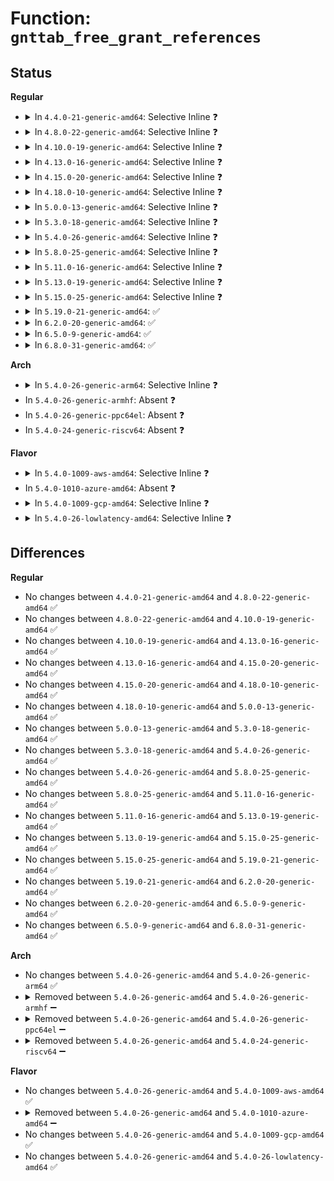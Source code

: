 # Function: <code>gnttab_free_grant_references</code>

## Status
<b>Regular</b>
<ul>
<li>
<details>
<summary>In <code>4.4.0-21-generic-amd64</code>: Selective Inline ❓</summary>

```c
void gnttab_free_grant_references(grant_ref_t head)
```

```json
{
  "name": "gnttab_free_grant_references",
  "collision_type": "Unique Global",
  "inline_type": "Selective",
  "funcs": [
    {
      "addr": 18446744071583848752,
      "name": "gnttab_free_grant_references",
      "external": true,
      "loc": "drivers/xen/grant-table.c:465",
      "file": "drivers/xen/grant-table.c",
      "inline": "not declared, inlined",
      "caller_inline": [],
      "caller_func": [
        "drivers/tty/hvc/hvc_xen.c:xencons_disconnect_backend",
        "drivers/block/xen-blkfront.c:blkif_queue_rq",
        "drivers/net/xen-netfront.c:talk_to_netback"
      ]
    }
  ],
  "symbols": [
    {
      "addr": 18446744071583848752,
      "name": "gnttab_free_grant_references",
      "section": ".text",
      "bind": "STB_GLOBAL",
      "size": 177
    }
  ]
}
```
</details>
</li>
<li>
<details>
<summary>In <code>4.8.0-22-generic-amd64</code>: Selective Inline ❓</summary>

```c
void gnttab_free_grant_references(grant_ref_t head)
```

```json
{
  "name": "gnttab_free_grant_references",
  "collision_type": "Unique Global",
  "inline_type": "Selective",
  "funcs": [
    {
      "addr": 18446744071584177808,
      "name": "gnttab_free_grant_references",
      "external": true,
      "loc": "drivers/xen/grant-table.c:464",
      "file": "drivers/xen/grant-table.c",
      "inline": "not declared, inlined",
      "caller_inline": [],
      "caller_func": [
        "drivers/tty/hvc/hvc_xen.c:xencons_disconnect_backend",
        "drivers/block/xen-blkfront.c:blkif_queue_rq",
        "drivers/net/xen-netfront.c:talk_to_netback"
      ]
    }
  ],
  "symbols": [
    {
      "addr": 18446744071584177808,
      "name": "gnttab_free_grant_references",
      "section": ".text",
      "bind": "STB_GLOBAL",
      "size": 177
    }
  ]
}
```
</details>
</li>
<li>
<details>
<summary>In <code>4.10.0-19-generic-amd64</code>: Selective Inline ❓</summary>

```c
void gnttab_free_grant_references(grant_ref_t head)
```

```json
{
  "name": "gnttab_free_grant_references",
  "collision_type": "Unique Global",
  "inline_type": "Selective",
  "funcs": [
    {
      "addr": 18446744071584359184,
      "name": "gnttab_free_grant_references",
      "external": true,
      "loc": "drivers/xen/grant-table.c:464",
      "file": "drivers/xen/grant-table.c",
      "inline": "not declared, inlined",
      "caller_inline": [],
      "caller_func": [
        "drivers/tty/hvc/hvc_xen.c:xencons_disconnect_backend",
        "drivers/block/xen-blkfront.c:blkif_queue_rq",
        "drivers/net/xen-netfront.c:xennet_connect"
      ]
    }
  ],
  "symbols": [
    {
      "addr": 18446744071584359184,
      "name": "gnttab_free_grant_references",
      "section": ".text",
      "bind": "STB_GLOBAL",
      "size": 177
    }
  ]
}
```
</details>
</li>
<li>
<details>
<summary>In <code>4.13.0-16-generic-amd64</code>: Selective Inline ❓</summary>

```c
void gnttab_free_grant_references(grant_ref_t head)
```

```json
{
  "name": "gnttab_free_grant_references",
  "collision_type": "Unique Global",
  "inline_type": "Selective",
  "funcs": [
    {
      "addr": 18446744071584440032,
      "name": "gnttab_free_grant_references",
      "external": true,
      "loc": "drivers/xen/grant-table.c:465",
      "file": "drivers/xen/grant-table.c",
      "inline": "not declared, inlined",
      "caller_inline": [],
      "caller_func": [
        "drivers/tty/hvc/hvc_xen.c:xencons_disconnect_backend",
        "drivers/block/xen-blkfront.c:blkif_queue_rq",
        "drivers/net/xen-netfront.c:talk_to_netback"
      ]
    }
  ],
  "symbols": [
    {
      "addr": 18446744071584440032,
      "name": "gnttab_free_grant_references",
      "section": ".text",
      "bind": "STB_GLOBAL",
      "size": 178
    }
  ]
}
```
</details>
</li>
<li>
<details>
<summary>In <code>4.15.0-20-generic-amd64</code>: Selective Inline ❓</summary>

```c
void gnttab_free_grant_references(grant_ref_t head)
```

```json
{
  "name": "gnttab_free_grant_references",
  "collision_type": "Unique Global",
  "inline_type": "Selective",
  "funcs": [
    {
      "addr": 18446744071584848704,
      "name": "gnttab_free_grant_references",
      "external": true,
      "loc": "drivers/xen/grant-table.c:550",
      "file": "drivers/xen/grant-table.c",
      "inline": "not declared, inlined",
      "caller_inline": [],
      "caller_func": [
        "drivers/tty/hvc/hvc_xen.c:xencons_disconnect_backend",
        "drivers/block/xen-blkfront.c:blkif_queue_rq",
        "drivers/net/xen-netfront.c:talk_to_netback"
      ]
    }
  ],
  "symbols": [
    {
      "addr": 18446744071584848704,
      "name": "gnttab_free_grant_references",
      "section": ".text",
      "bind": "STB_GLOBAL",
      "size": 178
    }
  ]
}
```
</details>
</li>
<li>
<details>
<summary>In <code>4.18.0-10-generic-amd64</code>: Selective Inline ❓</summary>

```c
void gnttab_free_grant_references(grant_ref_t head)
```

```json
{
  "name": "gnttab_free_grant_references",
  "collision_type": "Unique Global",
  "inline_type": "Selective",
  "funcs": [
    {
      "addr": 18446744071585077712,
      "name": "gnttab_free_grant_references",
      "external": true,
      "loc": "drivers/xen/grant-table.c:550",
      "file": "drivers/xen/grant-table.c",
      "inline": "not declared, inlined",
      "caller_inline": [],
      "caller_func": [
        "drivers/tty/hvc/hvc_xen.c:xencons_disconnect_backend",
        "drivers/block/xen-blkfront.c:blkif_queue_rq",
        "drivers/net/xen-netfront.c:talk_to_netback"
      ]
    }
  ],
  "symbols": [
    {
      "addr": 18446744071585077712,
      "name": "gnttab_free_grant_references",
      "section": ".text",
      "bind": "STB_GLOBAL",
      "size": 177
    }
  ]
}
```
</details>
</li>
<li>
<details>
<summary>In <code>5.0.0-13-generic-amd64</code>: Selective Inline ❓</summary>

```c
void gnttab_free_grant_references(grant_ref_t head)
```

```json
{
  "name": "gnttab_free_grant_references",
  "collision_type": "Unique Global",
  "inline_type": "Selective",
  "funcs": [
    {
      "addr": 18446744071585187696,
      "name": "gnttab_free_grant_references",
      "external": true,
      "loc": "drivers/xen/grant-table.c:554",
      "file": "drivers/xen/grant-table.c",
      "inline": "not declared, inlined",
      "caller_inline": [],
      "caller_func": [
        "drivers/tty/hvc/hvc_xen.c:xencons_disconnect_backend",
        "drivers/block/xen-blkfront.c:blkif_queue_rq",
        "drivers/net/xen-netfront.c:xennet_create_queues"
      ]
    }
  ],
  "symbols": [
    {
      "addr": 18446744071585187696,
      "name": "gnttab_free_grant_references",
      "section": ".text",
      "bind": "STB_GLOBAL",
      "size": 177
    }
  ]
}
```
</details>
</li>
<li>
<details>
<summary>In <code>5.3.0-18-generic-amd64</code>: Selective Inline ❓</summary>

```c
void gnttab_free_grant_references(grant_ref_t head)
```

```json
{
  "name": "gnttab_free_grant_references",
  "collision_type": "Unique Global",
  "inline_type": "Selective",
  "funcs": [
    {
      "addr": 18446744071585399584,
      "name": "gnttab_free_grant_references",
      "external": true,
      "loc": "drivers/xen/grant-table.c:554",
      "file": "drivers/xen/grant-table.c",
      "inline": "not declared, inlined",
      "caller_inline": [],
      "caller_func": [
        "drivers/tty/hvc/hvc_xen.c:xencons_disconnect_backend",
        "drivers/block/xen-blkfront.c:blkif_queue_rw_req",
        "drivers/net/xen-netfront.c:xennet_create_queues"
      ]
    }
  ],
  "symbols": [
    {
      "addr": 18446744071585399584,
      "name": "gnttab_free_grant_references",
      "section": ".text",
      "bind": "STB_GLOBAL",
      "size": 174
    }
  ]
}
```
</details>
</li>
<li>
<details>
<summary>In <code>5.4.0-26-generic-amd64</code>: Selective Inline ❓</summary>

```c
void gnttab_free_grant_references(grant_ref_t head)
```

```json
{
  "name": "gnttab_free_grant_references",
  "collision_type": "Unique Global",
  "inline_type": "Selective",
  "funcs": [
    {
      "addr": 18446744071585540656,
      "name": "gnttab_free_grant_references",
      "external": true,
      "loc": "drivers/xen/grant-table.c:554",
      "file": "drivers/xen/grant-table.c",
      "inline": "not declared, inlined",
      "caller_inline": [],
      "caller_func": [
        "drivers/tty/hvc/hvc_xen.c:xencons_disconnect_backend",
        "drivers/block/xen-blkfront.c:blkif_queue_rw_req",
        "drivers/net/xen-netfront.c:xennet_create_queues"
      ]
    }
  ],
  "symbols": [
    {
      "addr": 18446744071585540656,
      "name": "gnttab_free_grant_references",
      "section": ".text",
      "bind": "STB_GLOBAL",
      "size": 174
    }
  ]
}
```
</details>
</li>
<li>
<details>
<summary>In <code>5.8.0-25-generic-amd64</code>: Selective Inline ❓</summary>

```c
void gnttab_free_grant_references(grant_ref_t head)
```

```json
{
  "name": "gnttab_free_grant_references",
  "collision_type": "Unique Global",
  "inline_type": "Selective",
  "funcs": [
    {
      "addr": 18446744071586259488,
      "name": "gnttab_free_grant_references",
      "external": true,
      "loc": "drivers/xen/grant-table.c:553",
      "file": "drivers/xen/grant-table.c",
      "inline": "not declared, inlined",
      "caller_inline": [],
      "caller_func": [
        "drivers/tty/hvc/hvc_xen.c:xencons_disconnect_backend",
        "drivers/block/xen-blkfront.c:blkif_queue_rw_req",
        "drivers/net/xen-netfront.c:xennet_init_queue",
        "drivers/net/xen-netfront.c:xennet_disconnect_backend",
        "drivers/net/xen-netfront.c:xennet_disconnect_backend"
      ]
    }
  ],
  "symbols": [
    {
      "addr": 18446744071586259488,
      "name": "gnttab_free_grant_references",
      "section": ".text",
      "bind": "STB_GLOBAL",
      "size": 164
    }
  ]
}
```
</details>
</li>
<li>
<details>
<summary>In <code>5.11.0-16-generic-amd64</code>: Selective Inline ❓</summary>

```c
void gnttab_free_grant_references(grant_ref_t head)
```

```json
{
  "name": "gnttab_free_grant_references",
  "collision_type": "Unique Global",
  "inline_type": "Selective",
  "funcs": [
    {
      "addr": 18446744071586377648,
      "name": "gnttab_free_grant_references",
      "external": true,
      "loc": "drivers/xen/grant-table.c:553",
      "file": "drivers/xen/grant-table.c",
      "inline": "not declared, inlined",
      "caller_inline": [],
      "caller_func": [
        "drivers/tty/hvc/hvc_xen.c:xencons_disconnect_backend",
        "drivers/block/xen-blkfront.c:blkif_queue_rw_req",
        "drivers/net/xen-netfront.c:xennet_init_queue",
        "drivers/net/xen-netfront.c:xennet_disconnect_backend",
        "drivers/net/xen-netfront.c:xennet_disconnect_backend"
      ]
    }
  ],
  "symbols": [
    {
      "addr": 18446744071586377648,
      "name": "gnttab_free_grant_references",
      "section": ".text",
      "bind": "STB_GLOBAL",
      "size": 164
    }
  ]
}
```
</details>
</li>
<li>
<details>
<summary>In <code>5.13.0-19-generic-amd64</code>: Selective Inline ❓</summary>

```c
void gnttab_free_grant_references(grant_ref_t head)
```

```json
{
  "name": "gnttab_free_grant_references",
  "collision_type": "Unique Global",
  "inline_type": "Selective",
  "funcs": [
    {
      "addr": 18446744071586261504,
      "name": "gnttab_free_grant_references",
      "external": true,
      "loc": "drivers/xen/grant-table.c:553",
      "file": "drivers/xen/grant-table.c",
      "inline": "not declared, inlined",
      "caller_inline": [],
      "caller_func": [
        "drivers/tty/hvc/hvc_xen.c:xencons_disconnect_backend",
        "drivers/block/xen-blkfront.c:blkif_queue_rw_req",
        "drivers/net/xen-netfront.c:xennet_create_queues",
        "drivers/net/xen-netfront.c:xennet_disconnect_backend",
        "drivers/net/xen-netfront.c:xennet_disconnect_backend"
      ]
    }
  ],
  "symbols": [
    {
      "addr": 18446744071586261504,
      "name": "gnttab_free_grant_references",
      "section": ".text",
      "bind": "STB_GLOBAL",
      "size": 164
    }
  ]
}
```
</details>
</li>
<li>
<details>
<summary>In <code>5.15.0-25-generic-amd64</code>: Selective Inline ❓</summary>

```c
void gnttab_free_grant_references(grant_ref_t head)
```

```json
{
  "name": "gnttab_free_grant_references",
  "collision_type": "Unique Global",
  "inline_type": "Selective",
  "funcs": [
    {
      "addr": 18446744071586772160,
      "name": "gnttab_free_grant_references",
      "external": true,
      "loc": "drivers/xen/grant-table.c:560",
      "file": "drivers/xen/grant-table.c",
      "inline": "not declared, inlined",
      "caller_inline": [],
      "caller_func": [
        "drivers/tty/hvc/hvc_xen.c:xencons_disconnect_backend",
        "drivers/block/xen-blkfront.c:blkif_queue_rw_req",
        "drivers/net/xen-netfront.c:xennet_disconnect_backend",
        "drivers/net/xen-netfront.c:xennet_disconnect_backend"
      ]
    }
  ],
  "symbols": [
    {
      "addr": 18446744071586772160,
      "name": "gnttab_free_grant_references",
      "section": ".text",
      "bind": "STB_GLOBAL",
      "size": 164
    }
  ]
}
```
</details>
</li>
<li>
<details>
<summary>In <code>5.19.0-21-generic-amd64</code>: ✅</summary>

```c
void gnttab_free_grant_references(grant_ref_t head)
```

```json
{
  "name": "gnttab_free_grant_references",
  "collision_type": "Unique Global",
  "inline_type": "No",
  "funcs": [
    {
      "addr": 18446744071588049360,
      "name": "gnttab_free_grant_references",
      "external": true,
      "loc": "drivers/xen/grant-table.c:603",
      "file": "drivers/xen/grant-table.c",
      "inline": "seen, unknown",
      "caller_inline": [],
      "caller_func": [
        "drivers/tty/hvc/hvc_xen.c:xencons_disconnect_backend",
        "drivers/block/xen-blkfront.c:blkif_queue_rw_req",
        "drivers/net/xen-netfront.c:xennet_disconnect_backend",
        "drivers/net/xen-netfront.c:xennet_disconnect_backend"
      ]
    }
  ],
  "symbols": [
    {
      "addr": 18446744071588049360,
      "name": "gnttab_free_grant_references",
      "section": ".text",
      "bind": "STB_GLOBAL",
      "size": 122
    }
  ]
}
```
</details>
</li>
<li>
<details>
<summary>In <code>6.2.0-20-generic-amd64</code>: ✅</summary>

```c
void gnttab_free_grant_references(grant_ref_t head)
```

```json
{
  "name": "gnttab_free_grant_references",
  "collision_type": "Unique Global",
  "inline_type": "No",
  "funcs": [
    {
      "addr": 18446744071589428592,
      "name": "gnttab_free_grant_references",
      "external": true,
      "loc": "drivers/xen/grant-table.c:603",
      "file": "drivers/xen/grant-table.c",
      "inline": "seen, unknown",
      "caller_inline": [],
      "caller_func": [
        "drivers/tty/hvc/hvc_xen.c:xencons_disconnect_backend",
        "drivers/block/xen-blkfront.c:blkif_queue_rw_req",
        "drivers/net/xen-netfront.c:xennet_disconnect_backend",
        "drivers/net/xen-netfront.c:xennet_disconnect_backend"
      ]
    }
  ],
  "symbols": [
    {
      "addr": 18446744071589428592,
      "name": "gnttab_free_grant_references",
      "section": ".text",
      "bind": "STB_GLOBAL",
      "size": 122
    }
  ]
}
```
</details>
</li>
<li>
<details>
<summary>In <code>6.5.0-9-generic-amd64</code>: ✅</summary>

```c
void gnttab_free_grant_references(grant_ref_t head)
```

```json
{
  "name": "gnttab_free_grant_references",
  "collision_type": "Unique Global",
  "inline_type": "No",
  "funcs": [
    {
      "addr": 18446744071589727744,
      "name": "gnttab_free_grant_references",
      "external": true,
      "loc": "drivers/xen/grant-table.c:621",
      "file": "drivers/xen/grant-table.c",
      "inline": "seen, unknown",
      "caller_inline": [],
      "caller_func": [
        "drivers/tty/hvc/hvc_xen.c:xencons_disconnect_backend",
        "drivers/block/xen-blkfront.c:blkif_queue_rw_req",
        "drivers/net/xen-netfront.c:xennet_disconnect_backend",
        "drivers/net/xen-netfront.c:xennet_disconnect_backend"
      ]
    }
  ],
  "symbols": [
    {
      "addr": 18446744071589727744,
      "name": "gnttab_free_grant_references",
      "section": ".text",
      "bind": "STB_GLOBAL",
      "size": 122
    }
  ]
}
```
</details>
</li>
<li>
<details>
<summary>In <code>6.8.0-31-generic-amd64</code>: ✅</summary>

```c
void gnttab_free_grant_references(grant_ref_t head)
```

```json
{
  "name": "gnttab_free_grant_references",
  "collision_type": "Unique Global",
  "inline_type": "No",
  "funcs": [
    {
      "addr": 18446744071590065712,
      "name": "gnttab_free_grant_references",
      "external": true,
      "loc": "drivers/xen/grant-table.c:619",
      "file": "drivers/xen/grant-table.c",
      "inline": "seen, unknown",
      "caller_inline": [],
      "caller_func": [
        "drivers/tty/hvc/hvc_xen.c:xencons_disconnect_backend",
        "drivers/block/xen-blkfront.c:blkif_queue_rw_req",
        "drivers/net/xen-netfront.c:xennet_disconnect_backend",
        "drivers/net/xen-netfront.c:xennet_disconnect_backend"
      ]
    }
  ],
  "symbols": [
    {
      "addr": 18446744071590065712,
      "name": "gnttab_free_grant_references",
      "section": ".text",
      "bind": "STB_GLOBAL",
      "size": 122
    }
  ]
}
```
</details>
</li>
</ul>
<b>Arch</b>
<ul>
<li>
<details>
<summary>In <code>5.4.0-26-generic-arm64</code>: Selective Inline ❓</summary>

```c
void gnttab_free_grant_references(grant_ref_t head)
```

```json
{
  "name": "gnttab_free_grant_references",
  "collision_type": "Unique Global",
  "inline_type": "Selective",
  "funcs": [
    {
      "addr": 18446603336498206088,
      "name": "gnttab_free_grant_references",
      "external": true,
      "loc": "drivers/xen/grant-table.c:554",
      "file": "drivers/xen/grant-table.c",
      "inline": "not declared, inlined",
      "caller_inline": [],
      "caller_func": [
        "drivers/tty/hvc/hvc_xen.c:xencons_disconnect_backend",
        "drivers/block/xen-blkfront.c:blkif_queue_rw_req",
        "drivers/net/xen-netfront.c:xennet_create_queues"
      ]
    }
  ],
  "symbols": [
    {
      "addr": 18446603336498206088,
      "name": "gnttab_free_grant_references",
      "section": ".text",
      "bind": "STB_GLOBAL",
      "size": 308
    }
  ]
}
```
</details>
</li>
<li>
In <code>5.4.0-26-generic-armhf</code>: Absent ❓
</li>
<li>
In <code>5.4.0-26-generic-ppc64el</code>: Absent ❓
</li>
<li>
In <code>5.4.0-24-generic-riscv64</code>: Absent ❓
</li>
</ul>
<b>Flavor</b>
<ul>
<li>
<details>
<summary>In <code>5.4.0-1009-aws-amd64</code>: Selective Inline ❓</summary>

```c
void gnttab_free_grant_references(grant_ref_t head)
```

```json
{
  "name": "gnttab_free_grant_references",
  "collision_type": "Unique Global",
  "inline_type": "Selective",
  "funcs": [
    {
      "addr": 18446744071585302688,
      "name": "gnttab_free_grant_references",
      "external": true,
      "loc": "drivers/xen/grant-table.c:554",
      "file": "drivers/xen/grant-table.c",
      "inline": "not declared, inlined",
      "caller_inline": [],
      "caller_func": [
        "drivers/tty/hvc/hvc_xen.c:xencons_disconnect_backend",
        "drivers/block/xen-blkfront.c:blkif_queue_rw_req",
        "drivers/net/xen-netfront.c:xennet_create_queues"
      ]
    }
  ],
  "symbols": [
    {
      "addr": 18446744071585302688,
      "name": "gnttab_free_grant_references",
      "section": ".text",
      "bind": "STB_GLOBAL",
      "size": 174
    }
  ]
}
```
</details>
</li>
<li>
In <code>5.4.0-1010-azure-amd64</code>: Absent ❓
</li>
<li>
<details>
<summary>In <code>5.4.0-1009-gcp-amd64</code>: Selective Inline ❓</summary>

```c
void gnttab_free_grant_references(grant_ref_t head)
```

```json
{
  "name": "gnttab_free_grant_references",
  "collision_type": "Unique Global",
  "inline_type": "Selective",
  "funcs": [
    {
      "addr": 18446744071585491056,
      "name": "gnttab_free_grant_references",
      "external": true,
      "loc": "drivers/xen/grant-table.c:554",
      "file": "drivers/xen/grant-table.c",
      "inline": "not declared, inlined",
      "caller_inline": [],
      "caller_func": [
        "drivers/tty/hvc/hvc_xen.c:xencons_disconnect_backend",
        "drivers/block/xen-blkfront.c:blkif_queue_rw_req",
        "drivers/net/xen-netfront.c:xennet_create_queues"
      ]
    }
  ],
  "symbols": [
    {
      "addr": 18446744071585491056,
      "name": "gnttab_free_grant_references",
      "section": ".text",
      "bind": "STB_GLOBAL",
      "size": 174
    }
  ]
}
```
</details>
</li>
<li>
<details>
<summary>In <code>5.4.0-26-lowlatency-amd64</code>: Selective Inline ❓</summary>

```c
void gnttab_free_grant_references(grant_ref_t head)
```

```json
{
  "name": "gnttab_free_grant_references",
  "collision_type": "Unique Global",
  "inline_type": "Selective",
  "funcs": [
    {
      "addr": 18446744071585599056,
      "name": "gnttab_free_grant_references",
      "external": true,
      "loc": "drivers/xen/grant-table.c:554",
      "file": "drivers/xen/grant-table.c",
      "inline": "not declared, inlined",
      "caller_inline": [],
      "caller_func": [
        "drivers/tty/hvc/hvc_xen.c:xencons_disconnect_backend",
        "drivers/block/xen-blkfront.c:blkif_queue_rw_req",
        "drivers/net/xen-netfront.c:xennet_create_queues"
      ]
    }
  ],
  "symbols": [
    {
      "addr": 18446744071585599056,
      "name": "gnttab_free_grant_references",
      "section": ".text",
      "bind": "STB_GLOBAL",
      "size": 174
    }
  ]
}
```
</details>
</li>
</ul>

## Differences
<b>Regular</b>
<ul>
<li>
No changes between <code>4.4.0-21-generic-amd64</code> and <code>4.8.0-22-generic-amd64</code> ✅
</li>
<li>
No changes between <code>4.8.0-22-generic-amd64</code> and <code>4.10.0-19-generic-amd64</code> ✅
</li>
<li>
No changes between <code>4.10.0-19-generic-amd64</code> and <code>4.13.0-16-generic-amd64</code> ✅
</li>
<li>
No changes between <code>4.13.0-16-generic-amd64</code> and <code>4.15.0-20-generic-amd64</code> ✅
</li>
<li>
No changes between <code>4.15.0-20-generic-amd64</code> and <code>4.18.0-10-generic-amd64</code> ✅
</li>
<li>
No changes between <code>4.18.0-10-generic-amd64</code> and <code>5.0.0-13-generic-amd64</code> ✅
</li>
<li>
No changes between <code>5.0.0-13-generic-amd64</code> and <code>5.3.0-18-generic-amd64</code> ✅
</li>
<li>
No changes between <code>5.3.0-18-generic-amd64</code> and <code>5.4.0-26-generic-amd64</code> ✅
</li>
<li>
No changes between <code>5.4.0-26-generic-amd64</code> and <code>5.8.0-25-generic-amd64</code> ✅
</li>
<li>
No changes between <code>5.8.0-25-generic-amd64</code> and <code>5.11.0-16-generic-amd64</code> ✅
</li>
<li>
No changes between <code>5.11.0-16-generic-amd64</code> and <code>5.13.0-19-generic-amd64</code> ✅
</li>
<li>
No changes between <code>5.13.0-19-generic-amd64</code> and <code>5.15.0-25-generic-amd64</code> ✅
</li>
<li>
No changes between <code>5.15.0-25-generic-amd64</code> and <code>5.19.0-21-generic-amd64</code> ✅
</li>
<li>
No changes between <code>5.19.0-21-generic-amd64</code> and <code>6.2.0-20-generic-amd64</code> ✅
</li>
<li>
No changes between <code>6.2.0-20-generic-amd64</code> and <code>6.5.0-9-generic-amd64</code> ✅
</li>
<li>
No changes between <code>6.5.0-9-generic-amd64</code> and <code>6.8.0-31-generic-amd64</code> ✅
</li>
</ul>
<b>Arch</b>
<ul>
<li>
No changes between <code>5.4.0-26-generic-amd64</code> and <code>5.4.0-26-generic-arm64</code> ✅
</li>
<li>
<details>
<summary>Removed between <code>5.4.0-26-generic-amd64</code> and <code>5.4.0-26-generic-armhf</code> ➖</summary>

```c
void gnttab_free_grant_references(grant_ref_t head)
```
</details>
</li>
<li>
<details>
<summary>Removed between <code>5.4.0-26-generic-amd64</code> and <code>5.4.0-26-generic-ppc64el</code> ➖</summary>

```c
void gnttab_free_grant_references(grant_ref_t head)
```
</details>
</li>
<li>
<details>
<summary>Removed between <code>5.4.0-26-generic-amd64</code> and <code>5.4.0-24-generic-riscv64</code> ➖</summary>

```c
void gnttab_free_grant_references(grant_ref_t head)
```
</details>
</li>
</ul>
<b>Flavor</b>
<ul>
<li>
No changes between <code>5.4.0-26-generic-amd64</code> and <code>5.4.0-1009-aws-amd64</code> ✅
</li>
<li>
<details>
<summary>Removed between <code>5.4.0-26-generic-amd64</code> and <code>5.4.0-1010-azure-amd64</code> ➖</summary>

```c
void gnttab_free_grant_references(grant_ref_t head)
```
</details>
</li>
<li>
No changes between <code>5.4.0-26-generic-amd64</code> and <code>5.4.0-1009-gcp-amd64</code> ✅
</li>
<li>
No changes between <code>5.4.0-26-generic-amd64</code> and <code>5.4.0-26-lowlatency-amd64</code> ✅
</li>
</ul>
